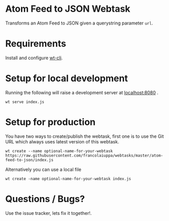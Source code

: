 # Atom Feed to JSON Webtask
Transforms an Atom Feed to JSON given a querystring parameter `url`.

# Requirements
Install and configure [wt-cli](https://webtask.io/cli).

# Setup for local development
Running the following will raise a development server at [localhost:8080](http://localhost:8080) .
```
wt serve index.js
```

# Setup for production
You have two ways to create/publish the webtask, first one is to use the Git URL which always uses latest version of this webtask.
```
wt create --name optional-name-for-your-webtask https://raw.githubusercontent.com/francolaiuppa/webtasks/master/atom-feed-to-json/index.js
```

Alternatively you can use a local file
```
wt create -name optional-name-for-your-webtask index.js
```

# Questions / Bugs?
Use the issue tracker, lets fix it together!.
